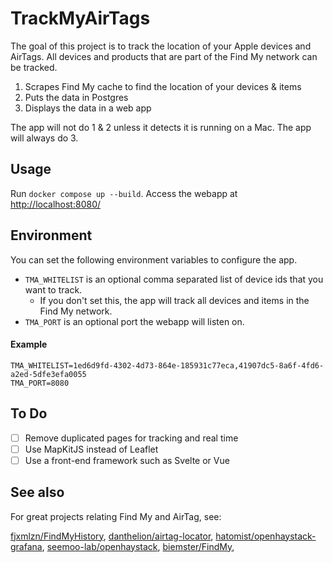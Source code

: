 # TrackMyAirTags

The goal of this project is to track the location of your Apple devices and AirTags.
All devices and products that are part of the Find My network can be tracked.

1. Scrapes Find My cache to find the location of your devices & items
2. Puts the data in Postgres
3. Displays the data in a web app

The app will not do 1 & 2 unless it detects it is running on a Mac.
The app will always do 3.

## Usage

Run `docker compose up --build`.
Access the webapp at <http://localhost:8080/>

## Environment
You can set the following environment variables to configure the app.

* `TMA_WHITELIST` is an optional comma separated list of device ids that you want to track.
  * If you don't set this, the app will track all devices and items in the Find My network.
* `TMA_PORT` is an optional port the webapp will listen on.

#### Example
```dotenv
TMA_WHITELIST=1ed6d9fd-4302-4d73-864e-185931c77eca,41907dc5-8a6f-4fd6-a2ed-5dfe3efa0055
TMA_PORT=8080
```

## To Do
- [ ] Remove duplicated pages for tracking and real time
- [ ] Use MapKitJS instead of Leaflet
- [ ] Use a front-end framework such as Svelte or Vue

## See also

For great projects relating Find My and AirTag, see:

[fjxmlzn/FindMyHistory](https://github.com/fjxmlzn/FindMyHistory),
[danthelion/airtag-locator](https://github.com/danthelion/airtag-locator),
[hatomist/openhaystack-grafana](https://github.com/hatomist/openhaystack-grafana),
[seemoo-lab/openhaystack](https://github.com/seemoo-lab/openhaystack),
[biemster/FindMy](https://github.com/biemster/FindMy),
